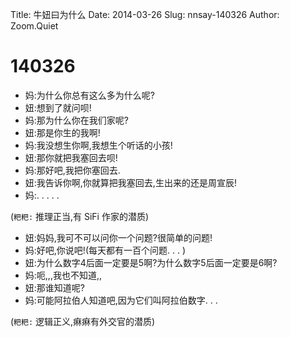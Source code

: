 Title: 牛妞曰为什么
Date: 2014-03-26
Slug: nnsay-140326
Author: Zoom.Quiet


# 140326

- 妈:为什么你总有这么多为什么呢?
- 妞:想到了就问呗!
- 妈:那为什么你在我们家呢?
- 妞:那是你生的我啊!
- 妈:我没想生你啊,我想生个听话的小孩!
- 妞:那你就把我塞回去呗!
- 妈:那好吧,我把你塞回去. 
- 妞:我告诉你啊,你就算把我塞回去,生出来的还是周宣辰!
- 妈:. . . . . 


(`粑粑:` 推理正当,有 SiFi 作家的潜质)


- 妞:妈妈,我可不可以问你一个问题?很简单的问题!
- 妈:好吧,你说吧!(每天都有一百个问题. . . )
- 妞:为什么数字4后面一定要是5啊?为什么数字5后面一定要是6啊?
- 妈:呃,,,我也不知道,,
- 妞:那谁知道呢?
- 妈:可能阿拉伯人知道吧,因为它们叫阿拉伯数字. . . 

(`粑粑:` 逻辑正义,痳痳有外交官的潜质)
